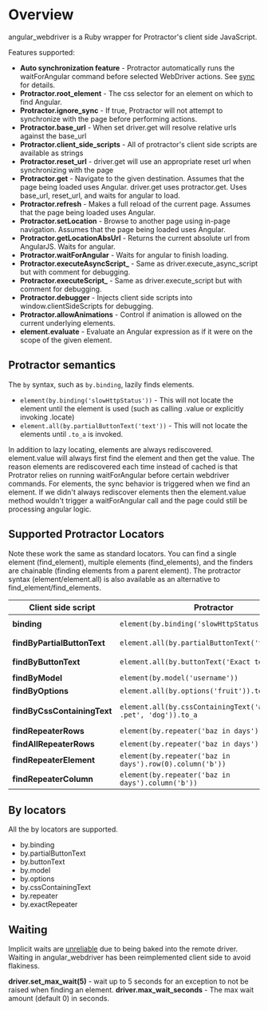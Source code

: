 # Overview

angular_webdriver is a Ruby wrapper for Protractor's client side JavaScript.

Features supported:

- **Auto synchronization feature** - Protractor automatically 
  runs the waitForAngular command before selected WebDriver actions.
  See [sync](sync.md) for details.
- **Protractor.root_element** -  The css selector for an element on which to find Angular.
- **Protractor.ignore_sync** - If true, Protractor will not attempt to synchronize with
  the page before performing actions.
- **Protractor.base_url** - When set driver.get will resolve relative urls
  against the base_url
- **Protractor.client_side_scripts** - All of protractor's client side scripts
  are available as strings
- **Protractor.reset_url** - driver.get will use an appropriate reset url when 
  synchronizing with the page
- **Protractor.get** - Navigate to the given destination. Assumes that the page
  being loaded uses Angular. driver.get uses protractor.get. Uses base_url,
  reset_url, and waits for angular to load.
- **Protractor.refresh** - Makes a full reload of the current page. Assumes
  that the page being loaded uses Angular.
- **Protractor.setLocation** - Browse to another page using in-page navigation.
  Assumes that the page being loaded uses Angular.
- **Protractor.getLocationAbsUrl** - Returns the current absolute url from
  AngularJS. Waits for angular.
- **Protractor.waitForAngular** - Waits for angular to finish loading.
- **Protractor.executeAsyncScript_** - Same as driver.execute_async_script
  but with comment for debugging.
- **Protractor.executeScript_** - Same as driver.execute_script but with
  comment for debugging.
- **Protractor.debugger** - Injects client side scripts into 
  window.clientSideScripts for debugging.
- **Protractor.allowAnimations** - Control if animation is allowed on
  the current underlying elements.
- **element.evaluate** - Evaluate an Angular expression as if it were on the scope
  of the given element.

## Protractor semantics
  
The `by` syntax, such as `by.binding`, lazily finds elements.
 
- `element(by.binding('slowHttpStatus'))` - This will not locate the element until
the element is used (such as calling .value or explicitly invoking .locate)
- `element.all(by.partialButtonText('text'))` - This will not locate the elements
until `.to_a` is invoked.

In addition to lazy locating, elements are always rediscovered. element.value
will always first find the element and then get the value. The reason elements
are rediscovered each time instead of cached is that Protrator relies on running
waitForAngular before certain webdriver commands. For elements, the sync behavior
is triggered when we find an element. If we didn't always rediscover elements then
the element.value method wouldn't trigger a waitForAngular call and the page 
could still be processing angular logic.
  
## Supported Protractor Locators
 
Note these work the same as standard locators.
You can find a single element (find_element), multiple elements (find_elements),
and the finders are chainable (finding elements from a parent element). The protractor syntax
(element/element.all) is also available as an alternative to find_element/find_elements.

Client side script          | Protractor                                       | WebDriver
                        --- |                                              --- | ---
**binding**                 | `element(by.binding('slowHttpStatus')).locate`   | `driver.find_element(:binding, 'slowHttpStatus')`  
**findByPartialButtonText** | `element.all(by.partialButtonText('text')).to_a` | `driver.find_elements(:findByPartialButtonText, 'slowHttpStatus')`
**findByButtonText**        | `element.all(by.buttonText('Exact text')).to_a`  | `driver.find_elements(:buttonText, 'Exact text')`
**findByModel**             | `element(by.model('username'))`                  | `driver.find_element(:model, 'username')`
**findByOptions**           | `element.all(by.options('fruit')).to_a`          | `driver.find_elements(:options, 'fruit')`
**findByCssContainingText** | `element.all(by.cssContainingText('#animals ul .pet', 'dog')).to_a` | `driver.find_elements(:cssContainingText, { cssSelector: '#animals ul .pet', searchText: 'dog' }.to_json)`
**findRepeaterRows**        | `element(by.repeater('baz in days').row(0))`     | -
**findAllRepeaterRows**     | `element(by.repeater('baz in days'));`           | -
**findRepeaterElement**     | `element(by.repeater('baz in days').row(0).column('b'))` | -
**findRepeaterColumn**      | `element(by.repeater('baz in days').column('b'))`        | -

## By locators

All the by locators are supported.

- by.binding
- by.partialButtonText
- by.buttonText
- by.model
- by.options
- by.cssContainingText
- by.repeater
- by.exactRepeater

## Waiting

Implicit waits are [unreliable](http://stackoverflow.com/questions/15164742/combining-implicit-wait-and-explicit-wait-together-results-in-unexpected-wait-ti#answer-15174978)
due to being baked into the remote driver. Waiting in angular_webdriver has been
reimplemented client side to avoid flakiness.
 
**driver.set_max_wait(5)** - wait up to 5 seconds for an exception to not be raised
                         when finding an element.
**driver.max_wait_seconds** - The max wait amount (default 0) in seconds.
